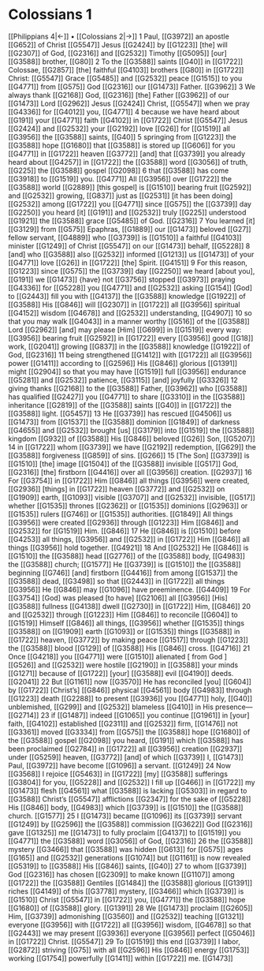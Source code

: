 # Colossians 1
[[Philippians 4|←]] • [[Colossians 2|→]]
1 Paul, [[G3972]] an apostle [[G652]] of Christ [[G5547]] Jesus [[G2424]] by [[G1223]] [the] will [[G2307]] of God, [[G2316]] and [[G2532]] Timothy [[G5095]] [our] [[G3588]] brother, [[G80]] 
2 To the [[G3588]] saints [[G40]] in [[G1722]] Colossae, [[G2857]] [the] faithful [[G4103]] brothers [[G80]] in [[G1722]] Christ: [[G5547]] Grace [[G5485]] and [[G2532]] peace [[G1515]] to you [[G4771]] from [[G575]] God [[G2316]] our [[G1473]] Father. [[G3962]] 
3 We always thank [[G2168]] God, [[G2316]] [the] Father [[G3962]] of our [[G1473]] Lord [[G2962]] Jesus [[G2424]] Christ, [[G5547]] when we pray [[G4336]] for [[G4012]] you, [[G4771]] 
4 because we have heard about [[G191]] your [[G4771]] faith [[G4102]] in [[G1722]] Christ [[G5547]] Jesus [[G2424]] and [[G2532]] your [[G2192]] love [[G26]] for [[G1519]] all [[G3956]] the [[G3588]] saints, [[G40]] 
5 springing from [[G1223]] the [[G3588]] hope [[G1680]] that [[G3588]] is stored up [[G606]] for you [[G4771]] in [[G1722]] heaven [[G3772]] [and] that [[G3739]] you already heard about [[G4257]] in [[G1722]] the [[G3588]] word [[G3056]] of truth, [[G225]] the [[G3588]] gospel [[G2098]] 
6 that [[G3588]] has come [[G3918]] to [[G1519]] you. [[G4771]] All [[G3956]] over [[G1722]] the [[G3588]] world [[G2889]] [this gospel] is [[G1510]] bearing fruit [[G2592]] and [[G2532]] growing, [[G837]] just as [[G2531]] [it has been doing] [[G2532]] among [[G1722]] you [[G4771]] since [[G575]] the [[G3739]] day [[G2250]] you heard [it] [[G191]] and [[G2532]] truly [[G225]] understood [[G1921]] the [[G3588]] grace [[G5485]] of God. [[G2316]] 
7 You learned [it] [[G3129]] from [[G575]] Epaphras, [[G1889]] our [[G1473]] beloved [[G27]] fellow servant, [[G4889]] who [[G3739]] is [[G1510]] a faithful [[G4103]] minister [[G1249]] of Christ [[G5547]] on our [[G1473]] behalf, [[G5228]] 
8 [and] who [[G3588]] also [[G2532]] informed [[G1213]] us [[G1473]] of your [[G4771]] love [[G26]] in [[G1722]] [the] Spirit. [[G4151]] 
9 For this reason, [[G1223]] since [[G575]] the [[G3739]] day [[G2250]] we heard [about you], [[G191]] we [[G1473]] {have} not [[G3756]] stopped [[G3973]] praying [[G4336]] for [[G5228]] you [[G4771]] and [[G2532]] asking [[G154]] [God] to [[G2443]] fill you with [[G4137]] the [[G3588]] knowledge [[G1922]] of [[G3588]] His [[G846]] will [[G2307]] in [[G1722]] all [[G3956]] spiritual [[G4152]] wisdom [[G4678]] and [[G2532]] understanding, [[G4907]] 
10 so that you may walk [[G4043]] in a manner worthy [[G516]] of the [[G3588]] Lord [[G2962]] [and] may please [Him] [[G699]] in [[G1519]] every way: [[G3956]] bearing fruit [[G2592]] in [[G1722]] every [[G3956]] good [[G18]] work, [[G2041]] growing [[G837]] in the [[G3588]] knowledge [[G1922]] of God, [[G2316]] 
11 being strengthened [[G1412]] with [[G1722]] all [[G3956]] power [[G1411]] according to [[G2596]] His [[G846]] glorious [[G1391]] might [[G2904]] so that you may have [[G1519]] full [[G3956]] endurance [[G5281]] and [[G2532]] patience, [[G3115]] [and] joyfully [[G3326]] 
12 giving thanks [[G2168]] to the [[G3588]] Father, [[G3962]] who [[G3588]] has qualified [[G2427]] you [[G4771]] to share [[G3310]] in the [[G3588]] inheritance [[G2819]] of the [[G3588]] saints [[G40]] in [[G1722]] the [[G3588]] light. [[G5457]] 
13 He [[G3739]] has rescued [[G4506]] us [[G1473]] from [[G1537]] the [[G3588]] dominion [[G1849]] of darkness [[G4655]] and [[G2532]] brought [us] [[G3179]] into [[G1519]] the [[G3588]] kingdom [[G932]] of [[G3588]] His [[G846]] beloved [[G26]] Son, [[G5207]] 
14 in [[G1722]] whom [[G3739]] we have [[G2192]] redemption, [[G629]] the [[G3588]] forgiveness [[G859]] of sins. [[G266]] 
15 [The Son] [[G3739]] is [[G1510]] [the] image [[G1504]] of the [[G3588]] invisible [[G517]] God, [[G2316]] [the] firstborn [[G4416]] over all [[G3956]] creation. [[G2937]] 
16 For [[G3754]] in [[G1722]] Him [[G846]] all things [[G3956]] were created, [[G2936]] [things] in [[G1722]] heaven [[G3772]] and [[G2532]] on [[G1909]] earth, [[G1093]] visible [[G3707]] and [[G2532]] invisible, [[G517]] whether [[G1535]] thrones [[G2362]] or [[G1535]] dominions [[G2963]] or [[G1535]] rulers [[G746]] or [[G1535]] authorities. [[G1849]] All things [[G3956]] were created [[G2936]] through [[G1223]] Him [[G846]] and [[G2532]] for [[G1519]] Him. [[G846]] 
17 He [[G846]] is [[G1510]] before [[G4253]] all things, [[G3956]] and [[G2532]] in [[G1722]] Him [[G846]] all things [[G3956]] hold together. [[G4921]] 
18 And [[G2532]] He [[G846]] is [[G1510]] the [[G3588]] head [[G2776]] of the [[G3588]] body, [[G4983]] the [[G3588]] church; [[G1577]] He [[G3739]] is [[G1510]] the [[G3588]] beginning [[G746]] [and] firstborn [[G4416]] from among [[G1537]] the [[G3588]] dead, [[G3498]] so that [[G2443]] in [[G1722]] all things [[G3956]] He [[G846]] may [[G1096]] have preeminence. [[G4409]] 
19 For [[G3754]] [God] was pleased [to have] [[G2106]] all [[G3956]] [His] [[G3588]] fullness [[G4138]] dwell [[G2730]] in [[G1722]] Him, [[G846]] 
20 and [[G2532]] through [[G1223]] Him [[G846]] to reconcile [[G604]] to [[G1519]] Himself [[G846]] all things, [[G3956]] whether [[G1535]] things [[G3588]] on [[G1909]] earth [[G1093]] or [[G1535]] things [[G3588]] in [[G1722]] heaven, [[G3772]] by making peace [[G1517]] through [[G1223]] the [[G3588]] blood [[G129]] of [[G3588]] His [[G846]] cross. [[G4716]] 
21 Once [[G4218]] you [[G4771]] were [[G1510]] alienated [ from God ] [[G526]] and [[G2532]] were hostile [[G2190]] in [[G3588]] your minds [[G1271]] because of [[G1722]] [your] [[G3588]] evil [[G4190]] deeds. [[G2041]] 
22 But [[G1161]] now [[G3570]] He has reconciled [you] [[G604]] by [[G1722]] [Christ’s] [[G846]] physical [[G4561]] body [[G4983]] through [[G1223]] death [[G2288]] to present [[G3936]] you [[G4771]] holy, [[G40]] unblemished, [[G299]] and [[G2532]] blameless [[G410]] in His presence— [[G2714]] 
23 if [[G1487]] indeed [[G1065]] you continue [[G1961]] in [your] faith, [[G4102]] established [[G2311]] and [[G2532]] firm, [[G1476]] not [[G3361]] moved [[G3334]] from [[G575]] the [[G3588]] hope [[G1680]] of the [[G3588]] gospel [[G2098]] you heard, [[G191]] which [[G3588]] has been proclaimed [[G2784]] in [[G1722]] all [[G3956]] creation [[G2937]] under [[G5259]] heaven, [[G3772]] [and] of which [[G3739]] I, [[G1473]] Paul, [[G3972]] have become [[G1096]] a servant. [[G1249]] 
24 Now [[G3568]] I rejoice [[G5463]] in [[G1722]] [my] [[G3588]] sufferings [[G3804]] for you, [[G5228]] and [[G2532]] I fill up [[G466]] in [[G1722]] my [[G1473]] flesh [[G4561]] what [[G3588]] is lacking [[G5303]] in regard to [[G3588]] Christ’s [[G5547]] afflictions [[G2347]] for the sake of [[G5228]] His [[G846]] body, [[G4983]] which [[G3739]] is [[G1510]] the [[G3588]] church. [[G1577]] 
25 I [[G1473]] became [[G1096]] its [[G3739]] servant [[G1249]] by [[G2596]] the [[G3588]] commission [[G3622]] God [[G2316]] gave [[G1325]] me [[G1473]] to fully proclaim [[G4137]] to [[G1519]] you [[G4771]] the [[G3588]] word [[G3056]] of God, [[G2316]] 
26 the [[G3588]] mystery [[G3466]] that [[G3588]] was hidden [[G613]] for [[G575]] ages [[G165]] and [[G2532]] generations [[G1074]] but [[G1161]] is now revealed [[G5319]] to [[G3588]] His [[G846]] saints, [[G40]] 
27 to whom [[G3739]] God [[G2316]] has chosen [[G2309]] to make known [[G1107]] among [[G1722]] the [[G3588]] Gentiles [[G1484]] the [[G3588]] glorious [[G1391]] riches [[G4149]] of this [[G3778]] mystery, [[G3466]] which [[G3739]] is [[G1510]] Christ [[G5547]] in [[G1722]] you, [[G4771]] the [[G3588]] hope [[G1680]] of [[G3588]] glory. [[G1391]] 
28 We [[G1473]] proclaim [[G2605]] Him, [[G3739]] admonishing [[G3560]] and [[G2532]] teaching [[G1321]] everyone [[G3956]] with [[G1722]] all [[G3956]] wisdom, [[G4678]] so that [[G2443]] we may present [[G3936]] everyone [[G3956]] perfect [[G5046]] in [[G1722]] Christ. [[G5547]] 
29 To [[G1519]] this end [[G3739]] I labor, [[G2872]] striving [[G75]] with all [[G2596]] His [[G846]] energy [[G1753]] working [[G1754]] powerfully [[G1411]] within [[G1722]] me. [[G1473]] 
